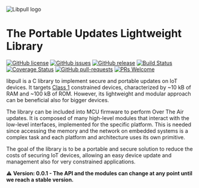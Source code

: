 ![Libpull logo](https://github.com/AntonioLangiu/libpull/raw/master/libpull.png)

# The Portable Updates Lightweight Library

[![GitHub license](https://img.shields.io/github/license/libpull/libpull.svg)](https://github.com/libpull/libpull/blob/update/readme/LICENSE)
[![GitHub issues](https://img.shields.io/github/issues/libpull/libpull.svg)](https://github.com/libpull/libpull/issues)
[![GitHub release](https://img.shields.io/github/release/libpull/libpull.svg)](https://github.com/libpull/libpull/releases)
[![Build Status](https://travis-ci.org/libpull/libpull.svg?branch=master)](https://travis-ci.org/libpull/libpull)
[![Coverage Status](https://coveralls.io/repos/github/libpull/libpull/badge.svg)](https://coveralls.io/github/libpull/libpull)
[![GitHub pull-requests](https://img.shields.io/github/issues-pr/libpull/libpull.svg)](https://github.com/libpull/libpull/pulls)
[![PRs Welcome](https://img.shields.io/badge/PRs-welcome-brightgreen.svg?style=flat)](https://github.com/libpull/libpull/pulls)



libpull is a C library to implement secure and portable updates on IoT devices.
It targets [Class 1](https://tools.ietf.org/html/rfc7228#section-3)
constrained devices, characterized by ~10 kB of RAM and ~100 kB of ROM.
However, its lightweight and modular approach can be beneficial also for bigger devices.

The library can be included into MCU firmware to perform
Over The Air updates. It is composed of many high-level
modules that interact with the low-level interfaces, implemented
for the specific platform. This is needed since
accessing the memory and the network on embedded systems
is a complex task and each platform and architecture uses its
own primitive.

The goal of the library is to be a portable and secure solution
to reduce the costs of securing IoT devices, allowing an easy
device update and management also for very
constrained applications.


⚠  **Version: 0.0.1 - The API and the modules can change at any point until we
reach a stable version.**
